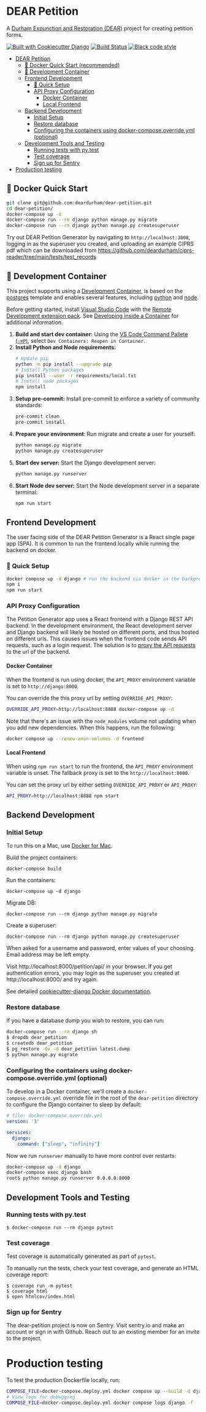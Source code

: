 # DEAR Petition

A [Durham Expunction and Restoration (DEAR)](https://www.deardurham.org)
 project for creating petition forms.

[![Built with Cookiecutter Django](https://img.shields.io/badge/built%20with-Cookiecutter%20Django-ff69b4.svg)](https://github.com/pydanny/cookiecutter-django/)
[![Build Status](https://travis-ci.org/deardurham/dear-petition.svg?branch=master)](https://travis-ci.org/deardurham/dear-petition)
[![Black code style](https://img.shields.io/badge/code%20style-black-000000.svg)](https://github.com/ambv/black)

- [DEAR Petition](#dear-petition)
  - [🚀 Docker Quick Start (recommended)](#-docker-quick-start-recommended)
  - [🐳 Development Container](#-development-container)
  - [Frontend Development](#frontend-development)
    - [🚀 Quick Setup](#-quick-setup)
    - [API Proxy Configuration](#api-proxy-configuration)
      - [Docker Container](#docker-container)
      - [Local Frontend](#local-frontend)
  - [Backend Development](#backend-development)
    - [Initial Setup](#initial-setup)
    - [Restore database](#restore-database)
    - [Configuring the containers using docker-compose.override.yml (optional)](#configuring-the-containers-using-docker-composeoverrideyml-optional)
  - [Development Tools and Testing](#development-tools-and-testing)
    - [Running tests with py.test](#running-tests-with-pytest)
    - [Test coverage](#test-coverage)
    - [Sign up for Sentry](#sign-up-for-sentry)
- [Production testing](#production-testing)

## 🚀 Docker Quick Start

```bash
git clone git@github.com:deardurham/dear-petition.git
cd dear-petition/
docker-compose up -d
docker-compose run --rm django python manage.py migrate
docker-compose run --rm django python manage.py createsuperuser
```

Try out DEAR Petition Generator by navigating to `http://localhost:3000`, logging in as the superuser you created, and uploading an example CIPRS pdf which can be downloaded from https://github.com/deardurham/ciprs-reader/tree/main/tests/test_records

## 🐳 Development Container

This project supports using a [Development Container](https://containers.dev/), is based on the [postgres](https://github.com/devcontainers/templates/tree/main/src/postgres) template and enables several features, including [python](https://github.com/devcontainers/features/tree/main/src/python) and [node](https://github.com/devcontainers/features/tree/main/src/node).

Before getting started, install [Visual Studio Code](https://code.visualstudio.com/) with the [Remote Development extension pack](https://aka.ms/vscode-remote/download/extension). See [Developing inside a Container](https://code.visualstudio.com/docs/remote/containers) for additional information.

1. **Build and start dev container:** Using the [VS Code Command Pallete (`⇧⌘P`)](https://code.visualstudio.com/docs/getstarted/userinterface#_command-palette), select `Dev Containers: Reopen in Container`.
2. **Install Python and Node requirements:** 
   ```sh
   # Update pip
   python -m pip install --upgrade pip
   # Install Python packages
   pip install --user -r requirements/local.txt
   # Install node packages
   npm install
   ```
3. **Setup pre-commit:** Install pre-commit to enforce a variety of community standards:
   ```sh
   pre-commit clean
   pre-commit install
   ```
4. **Prepare your environment**: Run migrate and create a user for yourself:
   ```sh
   python manage.py migrate
   python manage.py createsuperuser
   ```
5. **Start dev server:** Start the Django development server:
   ```sh
   python manage.py runserver
   ```
6. **Start Node dev server:** Start the Node development server in a separate terminal:
   ```sh
   npm run start
   ```

## Frontend Development

The user facing  side of the DEAR Petition Generator is a React single page app (SPA). It is common to run the frontend locally while running the backend on docker.


### 🚀 Quick Setup

```bash
docker compose up -d django # run the backend via docker in the background
npm i
npm run start
```


### API Proxy Configuration

The Petition Generator app uses a React frontend with a Django REST API backend. In the development environment, the React development server and Django backend will likely be hosted on different ports, and thus hosted on different urls. This causes issues when the frontend code sends API requests, such as a login request. The solution is to [proxy the API requests](https://create-react-app.dev/docs/proxying-api-requests-in-development/) to the url of the backend.

#### Docker Container

When the frontend is run using docker, the `API_PROXY` environment variable is set to `http://django:8000`.

You can override the this proxy url by setting `OVERRIDE_API_PROXY`:

```bash
OVERRIDE_API_PROXY=http://localhost:8888 docker-compose up -d
```

Note that there's an issue with the `node_modules` volume not updating when you add new dependencies. When this happens, run the following:

```bash
docker compose up --renew-anon-volumes -d frontend
```

#### Local Frontend

When using `npm run start` to run the frontend, the `API_PROXY` environment variable is unset. The fallback proxy is set to the `http://localhost:8000`.

You can set the proxy url by either setting `OVERRIDE_API_PROXY` or `API_PROXY`:

```bash
API_PROXY=http://localhost:8888 npm start
```

## Backend Development

### Initial Setup

To run this on a Mac, use [Docker for
Mac](https://docs.docker.com/docker-for-mac/install/).

Build the project containers:

    docker-compose build

Run the containers:

    docker-compose up -d django

Migrate DB:

    docker-compose run --rm django python manage.py migrate

Create a superuser:

    docker-compose run --rm django python manage.py createsuperuser

When asked for a username and password, enter values of your choosing.  Email address may be left empty.    

Visit http://localhost:8000/petition/api/ in your browser.  If you get authentication errors, you may login as the superuser you created at http://localhost:8000/ and try again.

See detailed [cookiecutter-django Docker
documentation](http://cookiecutter-django.readthedocs.io/en/latest/deployment-with-docker.html).


### Restore database

If you have a database dump you wish to restore, you can run:

```sh
docker-compose run --rm django sh
$ dropdb dear_petition
$ createdb dear_petition
$ pg_restore -Ox -d dear_petition latest.dump
$ python manage.py migrate
```

### Configuring the containers using docker-compose.override.yml (optional)

To develop in a Docker container, we'll create a `docker-compose.override.yml`
override file in the root of the `dear-petition` directory to configure the Django container to sleep by default:

```yaml
# file: docker-compose.override.yml
version: '3'

services:
  django:
    command: ["sleep", "infinity"]
```

Now we run `runserver` manually to have more control over restarts:

```sh
docker-compose up -d django
docker-compose exec django bash
root$ python manage.py runserver 0.0.0.0:8000
```

## Development Tools and Testing

### Running tests with py.test

    $ docker-compose run --rm django pytest
    
### Test coverage

Test coverage is automatically generated as part of `pytest`.

To manually run the tests, check your test coverage, and generate an HTML
coverage report:

    $ coverage run -m pytest
    $ coverage html
    $ open htmlcov/index.html

### Sign up for Sentry

The dear-petition project is now on Sentry. Visit sentry.io and make an account or sign in with Github. Reach out to an existing member for an invite to the project.


# Production testing

To test the production Dockerfile locally, run:

```sh
COMPOSE_FILE=docker-compose.deploy.yml docker compose up --build -d django
# View logs for debugging
COMPOSE_FILE=docker-compose.deploy.yml docker compose logs django -f
```
